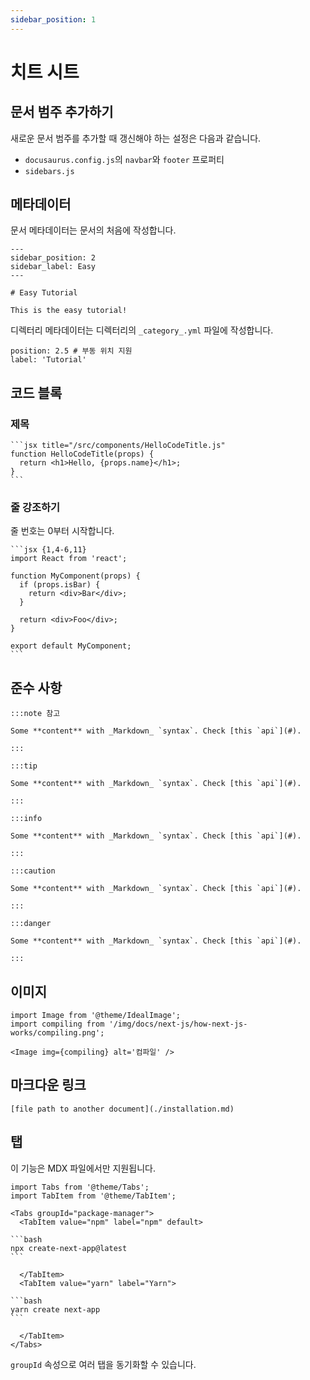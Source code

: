 ```yaml
---
sidebar_position: 1
---
```


# 치트 시트

## 문서 범주 추가하기

새로운 문서 범주를 추가할 때 갱신해야 하는 설정은 다음과 같습니다.

- `docusaurus.config.js`의 `navbar`와 `footer` 프로퍼티
- `sidebars.js`

## 메타데이터

문서 메타데이터는 문서의 처음에 작성합니다.

```
---
sidebar_position: 2
sidebar_label: Easy
---

# Easy Tutorial

This is the easy tutorial!
```

디렉터리 메타데이터는 디렉터리의 `_category_.yml` 파일에 작성합니다.

```
position: 2.5 # 부동 위치 지원
label: 'Tutorial'
```

## 코드 블록

### 제목

````
```jsx title="/src/components/HelloCodeTitle.js"
function HelloCodeTitle(props) {
  return <h1>Hello, {props.name}</h1>;
}
```
````

### 줄 강조하기

줄 번호는 0부터 시작합니다.

````
```jsx {1,4-6,11}
import React from 'react';

function MyComponent(props) {
  if (props.isBar) {
    return <div>Bar</div>;
  }

  return <div>Foo</div>;
}

export default MyComponent;
```
````

## 준수 사항

```
:::note 참고

Some **content** with _Markdown_ `syntax`. Check [this `api`](#).

:::

:::tip

Some **content** with _Markdown_ `syntax`. Check [this `api`](#).

:::

:::info

Some **content** with _Markdown_ `syntax`. Check [this `api`](#).

:::

:::caution

Some **content** with _Markdown_ `syntax`. Check [this `api`](#).

:::

:::danger

Some **content** with _Markdown_ `syntax`. Check [this `api`](#).

:::
```

## 이미지

```
import Image from '@theme/IdealImage';
import compiling from '/img/docs/next-js/how-next-js-works/compiling.png';

<Image img={compiling} alt='컴파일' />
```

## 마크다운 링크

```
[file path to another document](./installation.md)
```

## 탭

이 기능은 MDX 파일에서만 지원됩니다.

~~~react
import Tabs from '@theme/Tabs';
import TabItem from '@theme/TabItem';

<Tabs groupId="package-manager">
  <TabItem value="npm" label="npm" default>

```bash
npx create-next-app@latest
```

  </TabItem>
  <TabItem value="yarn" label="Yarn">

```bash
yarn create next-app
```

  </TabItem>
</Tabs>
~~~

`groupId` 속성으로 여러 탭을 동기화할 수 있습니다.